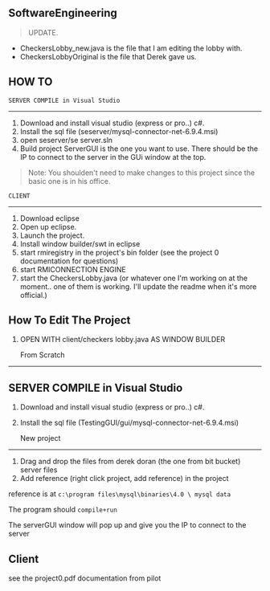 SoftwareEngineering
--------


> UPDATE.
* CheckersLobby_new.java is the file that I am editing the lobby with.
* CheckersLobbyOriginal is the file that Derek gave us.


HOW TO
-------------

	SERVER COMPILE in Visual Studio
---------

1. Download and install visual studio (express or pro..) c#.
2. Install the sql file (seserver/mysql-connector-net-6.9.4.msi)
3. open seserver/se server.sln
4. Build project
	ServerGUI is the one you want to use.
	There should be the IP to connect to the server in the GUi window at the top.

> Note: You shoulden't need to make changes to this project since the basic one is in his office.

	CLIENT
----
1. Download eclipse
2. Open up eclipse.
3. Launch the project. 
4. Install window builder/swt in eclipse
5. start rmiregistry in the project's bin folder (see the project 0 documentation for questions)
6. start RMICONNECTION ENGINE
7. start the CheckersLobby.java  (or whatever one I'm working on at the moment.. one of them is working. I'll update the readme when it's more official.)

How To Edit The Project
-------
1. OPEN WITH client/checkers lobby.java AS WINDOW BUILDER

	From Scratch
-----

SERVER COMPILE in Visual Studio
------
1. Download and install visual studio (express or pro..) c#.
2. Install the sql file (TestingGUI/gui/mysql-connector-net-6.9.4.msi)

	New project
------
1. Drag and drop the files from derek doran (the one from bit bucket) server files
2. Add reference (right click project, add reference) in the project

reference is at `c:\program files\mysql\binaries\4.0 \ mysql data`

The program should `compile+run`

The serverGUI window will pop up and give you the IP to connect to the server

Client
---------
see the project0.pdf documentation from pilot
